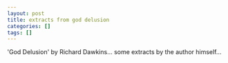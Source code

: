 ```yaml
---
layout: post
title: extracts from god delusion
categories: []
tags: []
---
```


'God Delusion' by Richard Dawkins... some extracts by the author himself...
